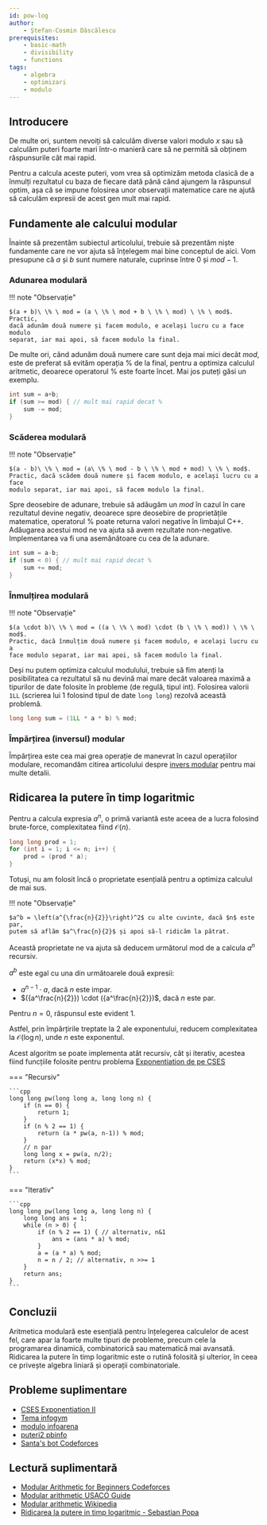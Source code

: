 ```yaml
---
id: pow-log
author:
    - Ștefan-Cosmin Dăscălescu
prerequisites:
    - basic-math
    - divisibility
    - functions
tags:
    - algebra
    - optimizari
    - modulo
---
```


## Introducere

De multe ori, suntem nevoiți să calculăm diverse valori modulo $x$ sau să
calculăm puteri foarte mari într-o manieră care să ne permită să obținem
răspunsurile cât mai rapid.

Pentru a calcula aceste puteri, vom vrea să optimizăm metoda clasică de a
înmulți rezultatul cu baza de fiecare dată până când ajungem la răspunsul optim,
așa că se impune folosirea unor observații matematice care ne ajută să calculăm
expresii de acest gen mult mai rapid.

## Fundamente ale calcului modular

Înainte să prezentăm subiectul articolului, trebuie să prezentăm niște
fundamente care ne vor ajuta să înțelegem mai bine conceptul de aici. Vom
presupune că $a$ și $b$ sunt numere naturale, cuprinse între 0 și $mod - 1$.

### Adunarea modulară

!!! note "Observație"

    $(a + b)\ \% \ mod = (a \ \% \ mod + b \ \% \ mod) \ \% \ mod$. Practic,
    dacă adunăm două numere și facem modulo, e același lucru cu a face modulo
    separat, iar mai apoi, să facem modulo la final.

De multe ori, când adunăm două numere care sunt deja mai mici decât $mod$, este
de preferat să evităm operația $\%$ de la final, pentru a optimiza calculul
aritmetic, deoarece operatorul $\%$ este foarte încet. Mai jos puteți găsi un
exemplu.

```cpp
int sum = a+b;
if (sum >= mod) { // mult mai rapid decat %
    sum -= mod;
}
```

### Scăderea modulară

!!! note "Observație"

    $(a - b)\ \% \ mod = (a\ \% \ mod - b \ \% \ mod + mod) \ \% \ mod$.
    Practic, dacă scădem două numere și facem modulo, e același lucru cu a face
    modulo separat, iar mai apoi, să facem modulo la final.

Spre deosebire de adunare, trebuie să adăugăm un $mod$ în cazul în care
rezultatul devine negativ, deoarece spre deosebire de proprietățile matematice,
operatorul $\%$ poate returna valori negative în limbajul C++. Adăugarea acestui
mod ne va ajuta să avem rezultate non-negative. Implementarea va fi una
asemănătoare cu cea de la adunare.

```cpp
int sum = a-b;
if (sum < 0) { // mult mai rapid decat %
    sum += mod;
}
```

### Înmulțirea modulară

!!! note "Observație"

    $(a \cdot b)\ \% \ mod = ((a \ \% \ mod) \cdot (b \ \% \ mod)) \ \% \ mod$.
    Practic, dacă înmulțim două numere și facem modulo, e același lucru cu a
    face modulo separat, iar mai apoi, să facem modulo la final.

Deși nu putem optimiza calculul modulului, trebuie să fim atenți la
posibilitatea ca rezultatul să nu devină mai mare decât valoarea maximă a
tipurilor de date folosite în probleme (de regulă, tipul int). Folosirea valorii
`1LL` (scrierea lui 1 folosind tipul de date `long long`) rezolvă această
problemă.

```cpp
long long sum = (1LL * a * b) % mod;
```

### Împărțirea (inversul) modular

Împărțirea este cea mai grea operație de manevrat în cazul operațiilor modulare,
recomandăm citirea articolului despre [invers modular](./modular-inverse.md)
pentru mai multe detalii.

## Ridicarea la putere în timp logaritmic

Pentru a calcula expresia $a^n$, o primă variantă este aceea de a lucra folosind
brute-force, complexitatea fiind $\mathcal{O}(n)$.

```cpp
long long prod = 1;
for (int i = 1; i <= n; i++) {
    prod = (prod * a);
}
```

Totuși, nu am folosit încă o proprietate esențială pentru a optimiza calculul de
mai sus.

!!! note "Observație"

    $a^b = \left(a^{\frac{n}{2}}\right)^2$ cu alte cuvinte, dacă $n$ este par,
    putem să aflăm $a^\frac{n}{2}$ și apoi să-l ridicăm la pătrat.

Această proprietate ne va ajuta să deducem următorul mod de a calcula $a^n$
recursiv.

$a^b$ este egal cu una din următoarele două expresii:

- $a^{n-1} \cdot a$, dacă $n$ este impar.
- $({a^\frac{n}{2}}) \cdot ({a^\frac{n}{2}})$, dacă $n$ este par.

Pentru $n = 0$, răspunsul este evident 1.

Astfel, prin împărțirile treptate la 2 ale exponentului, reducem complexitatea
la $\mathcal{O}(\log n)$, unde $n$ este exponentul.

Acest algoritm se poate implementa atât recursiv, cât și iterativ, acestea fiind
funcțiile folosite pentru problema [Exponentiation de pe
CSES](https://cses.fi/problemset/task/1095/)

=== "Recursiv"

    ```cpp
    long long pw(long long a, long long n) {
        if (n == 0) {
            return 1;
        }
        if (n % 2 == 1) {
            return (a * pw(a, n-1)) % mod;
        }
        // n par
        long long x = pw(a, n/2);
        return (x*x) % mod;
    }
    ```

=== "Iterativ"

    ```cpp
    long long pw(long long a, long long n) {
        long long ans = 1;
        while (n > 0) {
            if (n % 2 == 1) { // alternativ, n&1
                ans = (ans * a) % mod;
            }
            a = (a * a) % mod;
            n = n / 2; // alternativ, n >>= 1
        }
        return ans;
    }
    ```

## Concluzii

Aritmetica modulară este esențială pentru înțelegerea calculelor de acest fel,
care apar la foarte multe tipuri de probleme, precum cele la programarea
dinamică, combinatorică sau matematică mai avansată. Ridicarea la putere în timp
logaritmic este o rutină folosită și ulterior, în ceea ce privește algebra
liniară și operații combinatoriale.

## Probleme suplimentare

- [CSES Exponentiation II](https://cses.fi/problemset/task/1712)
- [Tema infogym](https://events.info.uaic.ro/infogim/2015/lectii/6/614.pdf)
- [modulo infoarena](https://www.infoarena.ro/problema/modulo)
- [puteri2 pbinfo](https://www.pbinfo.ro/probleme/843/puteri2)
- [Santa's bot Codeforces](https://codeforces.com/contest/1279/problem/D)

## Lectură suplimentară

- [Modular Arithmetic for Beginners
  Codeforces](https://codeforces.com/blog/entry/72527)
- [Modular arithmetic USACO Guide](https://usaco.guide/gold/modular?lang=cpp)
- [Modular arithmetic
  Wikipedia](https://en.wikipedia.org/wiki/Modular_arithmetic)
- [Ridicarea la putere in timp logaritmic - Sebastian
  Popa](https://vasiluta.ro/sebi/lgput)
